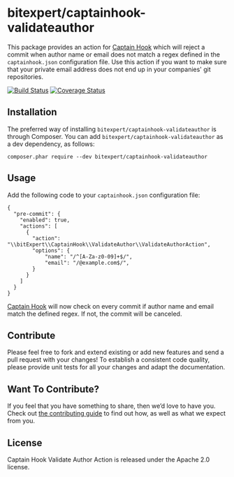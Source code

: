 # bitexpert/captainhook-validateauthor

This package provides an action for [Captain Hook](https://github.com/CaptainHookPhp/captainhook) which will reject a commit when author name or email does not match a regex defined in the `captainhook.json` configuration file. Use this action if you want to make sure that your private email address does not end up in your companies' git repositories.

[![Build Status](https://github.com/bitExpert/captainhook-validateauthor/workflows/ci/badge.svg?branch=master)](https://github.com/bitExpert/captainhook-validateauthor/actions)
[![Coverage Status](https://coveralls.io/repos/github/bitExpert/captainhook-validateauthor/badge.svg?branch=master)](https://coveralls.io/github/bitExpert/captainhook-validateauthor?branch=master)


## Installation

The preferred way of installing `bitexpert/captainhook-validateauthor` is through Composer.
You can add `bitexpert/captainhook-validateauthor` as a dev dependency, as follows:

```
composer.phar require --dev bitexpert/captainhook-validateauthor
```

## Usage

Add the following code to your `captainhook.json` configuration file:

```
{
  "pre-commit": {
    "enabled": true,
    "actions": [
      {
        "action": "\\bitExpert\\CaptainHook\\ValidateAuthor\\ValidateAuthorAction",
        "options": {
            "name": "/^[A-Za-z0-09]+$/",
            "email": "/@example.com$/",
        }
      }
    ]
  }
}
```

[Captain Hook](https://github.com/CaptainHookPhp/captainhook) will now check
on every commit if author name and email match the defined regex. If not, the commit
will be canceled.

## Contribute

Please feel free to fork and extend existing or add new features and send a pull request with your changes! To establish a consistent code quality, please provide unit tests for all your changes and adapt the documentation.

## Want To Contribute?

If you feel that you have something to share, then we’d love to have you.
Check out [the contributing guide](CONTRIBUTING.md) to find out how, as well as what we expect from you.

## License

Captain Hook Validate Author Action is released under the Apache 2.0 license.
